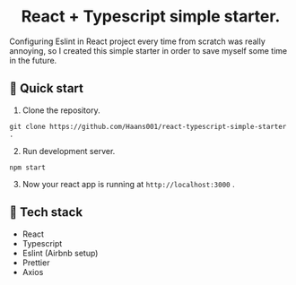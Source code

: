 <h1 align="center">
  React + Typescript simple starter.
</h1>

Configuring Eslint in React project every time from scratch was really annoying, so I created this simple starter in order to save myself some time in the future. 

## 🚀 Quick start
1. Clone the repository.
```
git clone https://github.com/Haans001/react-typescript-simple-starter .
```  
2. Run development server.
```
npm start
```
3. Now your react app is running at `http://localhost:3000` .


## 🧰 Tech stack
* React
* Typescript
* Eslint (Airbnb setup)
* Prettier
* Axios
